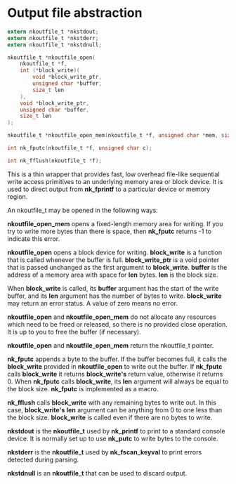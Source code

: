 # Output file abstraction

```c
extern nkoutfile_t *nkstdout;
extern nkoutfile_t *nkstderr;
extern nkoutfile_t *nkstdnull;

nkoutfile_t *nkoutfile_open(
    nkoutfile_t *f,
    int (*block_write)(
        void *block_write_ptr,
        unsigned char *buffer,
        size_t len
    ),
    void *block_write_ptr,
    unsigned char *buffer,
    size_t len
);

nkoutfile_t *nkoutfile_open_mem(nkoutfile_t *f, unsigned char *mem, size_t size);

int nk_fputc(nkoutfile_t *f, unsigned char c);

int nk_fflush(nkoutfile_t *f);
```

This is a thin wrapper that provides fast, low overhead file-like
sequential write access primitives to an underlying memory area or block
device.  It is used to direct output from __nk_fprintf__ to a particular
device or memory region.

An nkoutfile_t may be opened in the following ways:

__nkoutfile_open_mem__ opens a fixed-length memory area for writing.  If you
try to write more bytes than there is space, then __nk_fputc__ returns -1 to
indicate this error.

__nkoutfile_open__ opens a block device for writing.  __block_write__ is a
function that is called whenever the buffer is full.  __block_write_ptr__ is
a void pointer that is passed unchanged as the first argument to
__block_write__.  __buffer__ is the address of a memory area with space for
__len__ bytes.  __len__ is the block size.

When __block_write__ is called, its __buffer__ argument has the start of the
write buffer, and its __len__ argument has the number of bytes to write. 
__block_write__ may return an error status.  A value of zero means no error.

__nkoutfile_open__ and __nkoutfile_open_mem__ do not allocate any resources
which need to be freed or released, so there is no provided close operation. 
It is up to you to free the buffer (if necessary).

__nkoutfile_open__ and __nkoutfile_open_mem__ return the nkoutfile_t
pointer.

__nk_fputc__ appends a byte to the buffer.  If the buffer becomes full, it
calls the __block_write__ provided in __nkoutfile_open__ to write out the
buffer.  If __nk_fputc__ calls __block_write__ it returns __block_write's__
return value, otherwise it returns 0.  When __nk_fputc__ calls
__block_write__, its __len__ argument will always be equal to the block
size.  __nk_fputc__ is implemented as a macro.

__nk_fflush__ calls __block_write__ with any remaining bytes to write out. 
In this case, __block_write's__ __len__ argument can be anything from 0 to
one less than the block size.  __block_write__ is called even if there are
no bytes to write.

__nkstdout__ is the __nkoutfile_t__ used by __nk_printf__ to print to a
standard console device.  It is normally set up to use __nk_putc__ to write
bytes to the console.

__nkstderr__ is the __nkoutfile_t__ used by __nk_fscan_keyval__ to print
errors detected during parsing.

__nkstdnull__ is an __nkoutfile_t__ that can be used to discard output.
